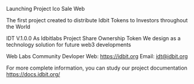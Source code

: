 Launching Project Ico Sale Web

The first project created to distribute Idbit Tokens to Investors throughout the World

IDT V.1.0.0 As Idbitlabs Project Share Ownership Token
We design as a technology solution for future web3 developments

Web Labs Community Devloper
Web: https://idbit.org
Email: idt@idbit.org

For more complete information, you can study our project documentation
https://docs.idbit.org/
